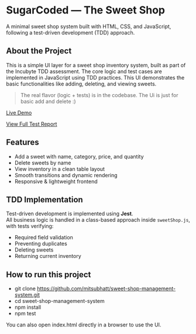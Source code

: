 # SugarCoded — The Sweet Shop

A minimal sweet shop system built with HTML, CSS, and JavaScript, following a test-driven development (TDD) approach.

## About the Project

This is a simple UI layer for a sweet shop inventory system, built as part of the Incubyte TDD assessment. The core logic and test cases are implemented in JavaScript using TDD practices. This UI demonstrates the basic functionalities like adding, deleting, and viewing sweets.

> The real flavor (logic + tests) is in the codebase. The Ui is just for basic add and delete :)



[Live Demo](https://mitsubhatt.github.io/sweet-shop-management-system/)

[View Full Test Report](./test-report.md)


## Features

- Add a sweet with name, category, price, and quantity
- Delete sweets by name
- View inventory in a clean table layout
- Smooth transitions and dynamic rendering
- Responsive & lightweight frontend


## TDD Implementation

Test-driven development is implemented using **Jest**.  
All business logic is handled in a class-based approach inside `sweetShop.js`, with tests verifying:

- Required field validation
- Preventing duplicates
- Deleting sweets
- Returning current inventory


## How to run this project

- git clone https://github.com/mitsubhatt/sweet-shop-management-system.git
- cd sweet-shop-management-system
- npm install
- npm test

You can also open index.html directly in a browser to use the UI.
